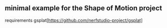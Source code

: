 ## minimal example for the Shape of Motion project

requirements
gsplat[https://github.com/nerfstudio-project/gsplat]
